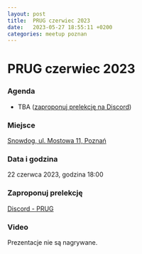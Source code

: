 ```yaml
---
layout: post
title:  PRUG czerwiec 2023
date:   2023-05-27 18:55:11 +0200
categories: meetup poznan
---
```

# PRUG czerwiec 2023

### Agenda

- TBA ([zaproponuj prelekcję na Discord](https://discord.com/channels/929727331621306379/971508899159097387))

### Miejsce

[Snowdog, ul. Mostowa 11, Poznań](https://goo.gl/maps/Jk79g9xWkwPVH85TA?coh=178571&entry=tt)

### Data i godzina

22 czerwca 2023, godzina 18:00

### Zaproponuj prelekcję

[Discord - PRUG](https://discord.com/channels/929727331621306379/971508899159097387)

### Video

Prezentacje nie są nagrywane.
